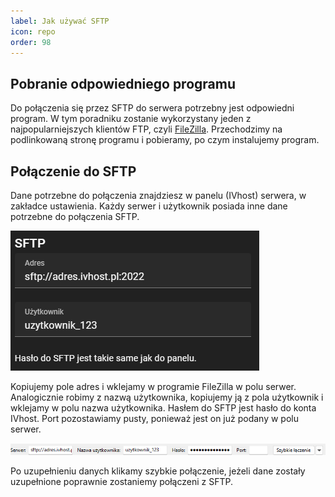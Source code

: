 ```yaml
---
label: Jak używać SFTP
icon: repo
order: 98
---
```


## Pobranie odpowiedniego programu
Do połączenia się przez SFTP do serwera potrzebny jest odpowiedni program. W tym poradniku zostanie wykorzystany
jeden z najpopularniejszych klientów FTP, czyli <a href="https://filezilla-project.org/" rel="nofollow noopener">FileZilla</a>. 
Przechodzimy na podlinkowaną stronę programu i pobieramy, po czym instalujemy program.

## Połączenie do SFTP
Dane potrzebne do połączenia znajdziesz w panelu (IVhost) serwera, w zakładce ustawienia. Każdy serwer i użytkownik posiada
inne dane potrzebne do połączenia SFTP.

![Dane z panelu IVhost potrzebne do połączenia SFTP](img.png)

Kopiujemy pole adres i wklejamy
w programie FileZilla w polu serwer. Analogicznie robimy z nazwą użytkownika, kopiujemy ją z pola użytkownik i wklejamy
w polu nazwa użytkownika. Hasłem do SFTP jest hasło do konta IVhost. Port pozostawiamy pusty, ponieważ jest on już podany
w polu serwer. 

![Uzupełnione dane w FileZilla](img_1.png)

Po uzupełnieniu danych klikamy szybkie połączenie, jeżeli dane zostały uzupełnione poprawnie zostaniemy
połączeni z SFTP.